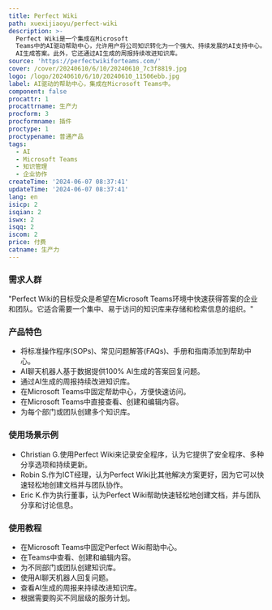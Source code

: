 ```yaml
---
title: Perfect Wiki
path: xuexijiaoyu/perfect-wiki
description: >-
  Perfect Wiki是一个集成在Microsoft
  Teams中的AI驱动帮助中心，允许用户将公司知识转化为一个强大、持续发展的AI支持中心。这个中心能够理解和支持你的同事和客户，通过AI聊天机器人回答他们的问题，提供基于数据的100%
  AI生成答案。此外，它还通过AI生成的周报持续改进知识库。
source: 'https://perfectwikiforteams.com/'
cover: /cover/20240610/6/10/20240610_7c3f8819.jpg
logo: /logo/20240610/6/10/20240610_11506ebb.jpg
label: AI驱动的帮助中心，集成在Microsoft Teams中。
component: false
procattr: 1
procattrname: 生产力
procform: 3
procformname: 插件
proctype: 1
proctypename: 普通产品
tags:
  - AI
  - Microsoft Teams
  - 知识管理
  - 企业协作
createTime: '2024-06-07 08:37:41'
updateTime: '2024-06-07 08:37:41'
lang: en
isicp: 2
isqian: 2
iswx: 2
isqq: 2
iscom: 2
price: 付费
catname: 生产力
---
```




### 需求人群
"Perfect Wiki的目标受众是希望在Microsoft Teams环境中快速获得答案的企业和团队。它适合需要一个集中、易于访问的知识库来存储和检索信息的组织。"

### 产品特色
* 将标准操作程序(SOPs)、常见问题解答(FAQs)、手册和指南添加到帮助中心。
* AI聊天机器人基于数据提供100% AI生成的答案回复问题。
* 通过AI生成的周报持续改进知识库。
* 在Microsoft Teams中固定帮助中心，方便快速访问。
* 在Microsoft Teams中直接查看、创建和编辑内容。
* 为每个部门或团队创建多个知识库。

### 使用场景示例
* Christian G.使用Perfect Wiki来记录安全程序，认为它提供了安全程序、多种分享选项和持续更新。
* Robin S.作为ICT经理，认为Perfect Wiki比其他解决方案更好，因为它可以快速轻松地创建文档并与团队协作。
* Eric K.作为执行董事，认为Perfect Wiki帮助快速轻松地创建文档，并与团队分享和讨论信息。

### 使用教程
* 在Microsoft Teams中固定Perfect Wiki帮助中心。
* 在Teams中查看、创建和编辑内容。
* 为不同部门或团队创建知识库。
* 使用AI聊天机器人回复问题。
* 查看AI生成的周报来持续改进知识库。
* 根据需要购买不同层级的服务计划。

  
